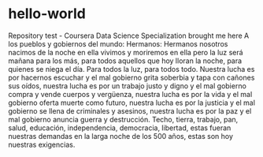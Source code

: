 # hello-world
Repository test - Coursera Data Science Specialization brought me here 
A los pueblos y gobiernos del mundo:
Hermanos:
Hermanos nosotros nacimos de la noche
en ella vivimos
y moriremos en ella
pero la luz será mañana para los más,
para todos aquellos que hoy lloran la noche,
para quienes se niega el día.
Para todos la luz,
para todos todo.
Nuestra lucha es por hacernos escuchar y el mal gobierno
grita soberbia y tapa con cañones sus oídos,
nuestra lucha es por un trabajo justo y digno y el mal gobierno compra y vende cuerpos y vergüenza,
nuestra lucha es por la vida y el mal gobierno oferta muerte como futuro,
nuestra lucha es por la justicia y el mal gobierno se llena de criminales y asesinos,
nuestra lucha es por la paz y el mal gobierno anuncia guerra y destrucción.
Techo, tierra, trabajo, pan, salud, educación, independencia, democracia, libertad,
estas fueran nuestras demandas en la larga noche de los 500 años,
estas son hoy nuestras exigencias.
